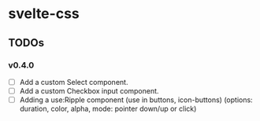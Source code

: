 # svelte-css

## TODOs

### v0.4.0

- [ ] Add a custom Select component.
- [ ] Add a custom Checkbox input component.
- [ ] Adding a use:Ripple component (use in buttons, icon-buttons) (options: duration, color, alpha, mode: pointer down/up or click)
